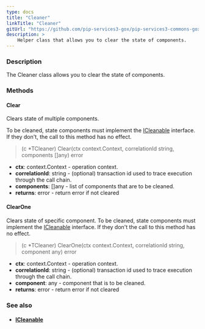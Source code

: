 ```yaml
---
type: docs
title: "Cleaner"
linkTitle: "Cleaner"
gitUrl: "https://github.com/pip-services3-gox/pip-services3-commons-gox"
description: >
    Helper class that allows you to clear the state of components.
---
```


### Description

The Cleaner class allows you to clear the state of components.

### Methods

#### Clear
Clears state of multiple components.

To be cleaned, state components must implement the [ICleanable](../icleanable) interface.
If they don't, the call to this method has no effect.

> (c *TCleaner) Clear(ctx context.Context, correlationId string, components []any) error

- **ctx**: context.Context - operation context.
- **correlationId**: string - (optional) transaction id used to trace execution through the call chain.
- **components**: []any - list of components that are to be cleaned.
- **returns**: error - return error if not cleared

#### ClearOne
Clears state of specific component.
To be cleaned, state components must implement the [ICleanable](../icleanable) interface.
If they don't the call to this method has no effect.

> (c *TCleaner) ClearOne(ctx context.Context, correlationId string, component any) error

- **ctx**: context.Context - operation context.
- **correlationId**: string - (optional) transaction id used to trace execution through the call chain.
- **component**: any - component that is to be cleaned.
- **returns**: error - return error if not cleared

### See also
- #### [ICleanable](../icleanable)
